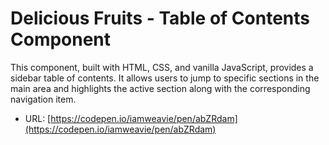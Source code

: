 # Delicious Fruits - Table of Contents Component

This component, built with HTML, CSS, and vanilla JavaScript, provides a sidebar table of contents. It allows users to jump to specific sections in the main area and highlights the active section along with the corresponding navigation item.

- URL: [https://codepen.io/iamweavie/pen/abZRdam](https://codepen.io/iamweavie/pen/abZRdam)
